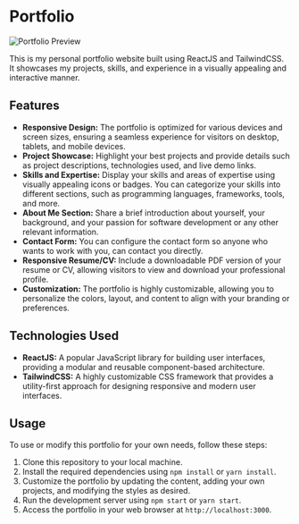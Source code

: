 # Portfolio

![Portfolio Preview](https://myportfolio-puce-mu.vercel.app/Logo1.png)

This is my personal portfolio website built using ReactJS and TailwindCSS. It showcases my projects, skills, and experience in a visually appealing and interactive manner.

## Features

- **Responsive Design:** The portfolio is optimized for various devices and screen sizes, ensuring a seamless experience for visitors on desktop, tablets, and mobile devices.
- **Project Showcase:** Highlight your best projects and provide details such as project descriptions, technologies used, and live demo links.
- **Skills and Expertise:** Display your skills and areas of expertise using visually appealing icons or badges. You can categorize your skills into different sections, such as programming languages, frameworks, tools, and more.
- **About Me Section:** Share a brief introduction about yourself, your background, and your passion for software development or any other relevant information.
- **Contact Form:** You can configure the contact form so anyone who wants to work with you, can contact you directly.
- **Responsive Resume/CV:** Include a downloadable PDF version of your resume or CV, allowing visitors to view and download your professional profile.
- **Customization:** The portfolio is highly customizable, allowing you to personalize the colors, layout, and content to align with your branding or preferences.

## Technologies Used

- **ReactJS:** A popular JavaScript library for building user interfaces, providing a modular and reusable component-based architecture.
- **TailwindCSS:** A highly customizable CSS framework that provides a utility-first approach for designing responsive and modern user interfaces.

## Usage

To use or modify this portfolio for your own needs, follow these steps:

1. Clone this repository to your local machine.
2. Install the required dependencies using `npm install` or `yarn install`.
3. Customize the portfolio by updating the content, adding your own projects, and modifying the styles as desired.
4. Run the development server using `npm start` or `yarn start`.
5. Access the portfolio in your web browser at `http://localhost:3000`.

